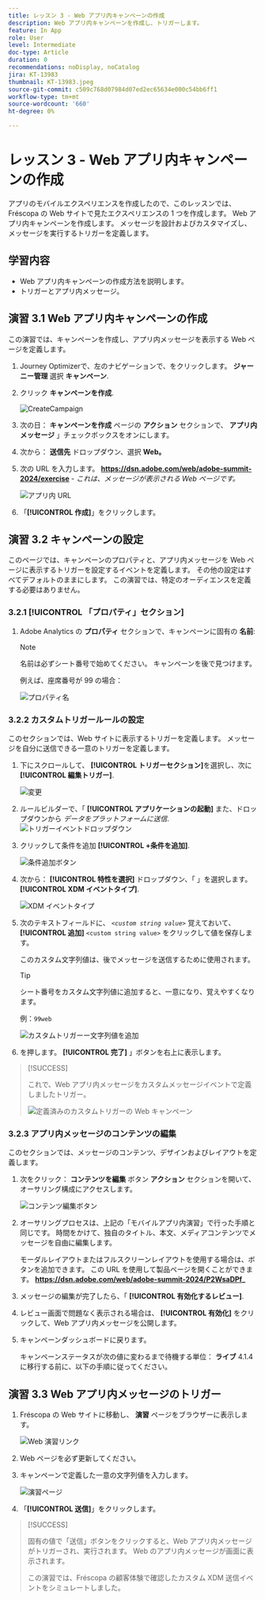 ```yaml
---
title: レッスン 3 - Web アプリ内キャンペーンの作成
description: Web アプリ内キャンペーンを作成し、トリガーします。
feature: In App
role: User
level: Intermediate
doc-type: Article
duration: 0
recommendations: noDisplay, noCatalog
jira: KT-13983
thumbnail: KT-13983.jpeg
source-git-commit: c509c768d07984d07ed2ec65634e000c54bb6ff1
workflow-type: tm+mt
source-wordcount: '660'
ht-degree: 0%

---
```




# レッスン 3 - Web アプリ内キャンペーンの作成

アプリのモバイルエクスペリエンスを作成したので、このレッスンでは、Fréscopa の Web サイトで見たエクスペリエンスの 1 つを作成します。 Web アプリ内キャンペーンを作成します。 メッセージを設計およびカスタマイズし、メッセージを実行するトリガーを定義します。

## 学習内容

* Web アプリ内キャンペーンの作成方法を説明します。
* トリガーとアプリ内メッセージ。

## 演習 3.1 Web アプリ内キャンペーンの作成

この演習では、キャンペーンを作成し、アプリ内メッセージを表示する Web ページを定義します。

1. Journey Optimizerで、左のナビゲーションで、をクリックします。 **ジャーニー管理** 選択 **キャンペーン**.

1. クリック **キャンペーンを作成**.

   ![CreateCampaign](/help/summit/l820-lab-workbook/assets/4-1-create-campaign.png)

1. 次の日： **キャンペーンを作成** ページの **アクション** セクションで、 **アプリ内メッセージ** 」チェックボックスをオンにします。

1. 次から： **送信先** ドロップダウン、選択 **Web。**

1. 次の URL を入力します。 **https://dsn.adobe.com/web/adobe-summit-2024/exercise** - *これは、メッセージが表示される Web ページです。*

   ![アプリ内 URL](/help/summit/l820-lab-workbook/assets/4-1-1-in-app-url.png)

1. 「**[!UICONTROL 作成]**」をクリックします。

## 演習 3.2 キャンペーンの設定

このページでは、キャンペーンのプロパティと、アプリ内メッセージを Web ページに表示するトリガーを設定するイベントを定義します。 その他の設定はすべてデフォルトのままにします。 この演習では、特定のオーディエンスを定義する必要はありません。

### 3.2.1 [!UICONTROL 「プロパティ」セクション]

1. Adobe Analytics の **プロパティ** セクションで、キャンペーンに固有の **名前**:

   >[!NOTE]
   > 名前は必ずシート番号で始めてください。
   > キャンペーンを後で見つけます。
   > 
   > 例えば、座席番号が 99 の場合： 
   >
   > ![プロパティ名](/help/summit/l820-lab-workbook/assets/4-1-2-properties-name.png)


### 3.2.2 カスタムトリガールールの設定

このセクションでは、Web サイトに表示するトリガーを定義します。 メッセージを自分に送信できる一意のトリガーを定義します。

1. 下にスクロールして、 **[!UICONTROL トリガーセクション]**&#x200B;を選択し、次に **[!UICONTROL 編集トリガー]**.

   ![変更](/help/summit/l820-lab-workbook/assets/3-2-1-2-edit-triggers.png)

1. ルールビルダーで、「 **[!UICONTROL アプリケーションの起動]** また、ドロップダウンから  *データをプラットフォームに送信*.
   ![トリガーイベントドロップダウン](/help/summit/l820-lab-workbook/assets/trigger-drop-down-sent-to-platform.png)

1. クリックして条件を追加 **[!UICONTROL +条件を追加]**.

   ![条件追加ボタン](/help/summit/l820-lab-workbook/assets/3-2-1-3-add-condition.png)

1. 次から： **[!UICONTROL 特性を選択]** ドロップダウン、「 」を選択します。 **[!UICONTROL XDM イベントタイプ]**.

   ![XDM イベントタイプ](/help/summit/l820-lab-workbook/assets/4-1-2-dropdown-xdm-event.png)


1. 次のテキストフィールドに、 *`<custom string value>`* 覚えておいて、 **[!UICONTROL 追加]** `<custom string value>` をクリックして値を保存します。

   このカスタム文字列値は、後でメッセージを送信するために使用されます。

   >[!TIP]
   > シート番号をカスタム文字列値に追加すると、一意になり、覚えやすくなります。
   > 
   > 例：`99web`
   > 

   ![カスタムトリガーー文字列値を追加](/help/summit/l820-lab-workbook/assets/4-1-2-add-custom-trigger-dropdown.png)

1. を押します。 **[!UICONTROL 完了]** 」ボタンを右上に表示します。

>[!SUCCESS]
>
>これで、Web アプリ内メッセージをカスタムメッセージイベントで定義しましたトリガー。
>
>![定義済みのカスタムトリガーの Web キャンペーン](/help/summit/l820-lab-workbook/assets/4-1-2-2-web-campaign-with-custom-trigger.png)


### 3.2.3 アプリ内メッセージのコンテンツの編集

このセクションでは、メッセージのコンテンツ、デザインおよびレイアウトを定義します。

1. 次をクリック： **コンテンツを編集** ボタン **アクション** セクションを開いて、オーサリング構成にアクセスします。

   ![コンテンツ編集ボタン](/help/summit/l820-lab-workbook/assets/3-1-3-1-edit-content-button.png)

1. オーサリングプロセスは、上記の「モバイルアプリ内演習」で行った手順と同じです。 時間をかけて、独自のタイトル、本文、メディアコンテンツでメッセージを自由に編集します。

   モーダルレイアウトまたはフルスクリーンレイアウトを使用する場合は、ボタンを追加できます。 この URL を使用して製品ページを開くことができます。 **https://dsn.adobe.com/web/adobe-summit-2024/P2WsaDPf_**

1. メッセージの編集が完了したら、「 **[!UICONTROL 有効化するレビュー]**.

1. レビュー画面で問題なく表示される場合は、 **[!UICONTROL 有効化]** をクリックして、Web アプリ内メッセージを公開します。

1. キャンペーンダッシュボードに戻ります。

   キャンペーンステータスが次の値に変わるまで待機する単位： **ライブ** 4.1.4 に移行する前に、以下の手順に従ってください。

## 演習 3.3 Web アプリ内メッセージのトリガー

1. Fréscopa の Web サイトに移動し、 **演習** ページをブラウザーに表示します。

   ![Web 演習リンク](/help/summit/l820-lab-workbook/assets/4-2-frescopa-web-exercise-link.png)

1. Web ページを必ず更新してください。

1. キャンペーンで定義した一意の文字列値を入力します。

   ![演習ページ](/help/summit/l820-lab-workbook/assets/4-2-exercise-page.png)

1. 「**[!UICONTROL 送信]**」をクリックします。

>[!SUCCESS]
>
>固有の値で「送信」ボタンをクリックすると、Web アプリ内メッセージがトリガーされ、実行されます。 Web のアプリ内メッセージが画面に表示されます。
>
>この演習では、Fréscopa の顧客体験で確認したカスタム XDM 送信イベントをシミュレートしました。
